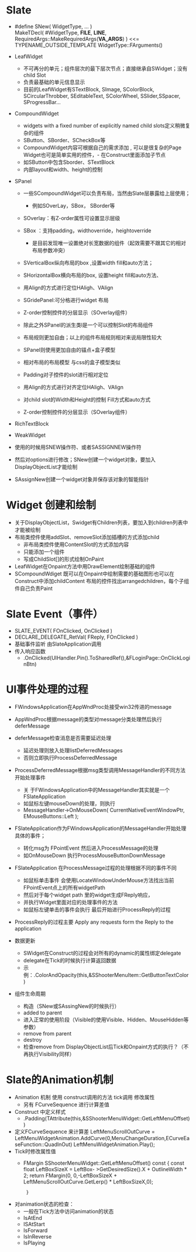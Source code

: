 # Slate
- #define SNew( WidgetType, ... ) \
	MakeTDecl<WidgetType>( #WidgetType, __FILE__, __LINE__, RequiredArgs::MakeRequiredArgs(__VA_ARGS__) ) <<= TYPENAME_OUTSIDE_TEMPLATE WidgetType::FArguments()

- LeafWidget
  - 不可再分的单元；组件层次的最下层次节点；直接继承自SWidget；没有child Slot
  - 负责最基础的单元信息显示
  - 目前的LeafWidget有STextBlock, SImage, SColorBlock, SCircularThrobber, SEditableText,    SColorWheel, SSlider,SSpacer, SProgressBar...

- CompoundWidget
  - widgets with a fixed number of explicitly named child slots定义稍微复杂的组件
  - SButton、SBorder、SCheckBox等
  - CompoundWidget内容可根据自己的需求添加  , 可以是很复杂的Page Widget也可是简单实用的控件，- 在Construct里面添加子节点
  - 如SButton中包含Sborder、STextBlock
  - 内部layout和width、height的控制

- SPanel
  - 一些SCompoundWidget可以负责布局，当然由Slate层暴露给上层使用；
    - 例如SOverLay，SBox， SBorder等
  - SOverlay：有Z-order属性可设置显示层级
  - SBox ：支持padding，widthoverride，heightoverride
    - 是目前发现唯一设置绝对长宽数据的组件（起效需要不跟其它的相对布局参数冲突）

  - SVerticalBox纵向布局的box ,设置width fill和auto方法；
  - SHorizontalBox横向布局的box, 设置height fill和auto方法、
  - 用Align的方式进行定位HAligh、VAlign

  - SGridePanel:可分格进行widget 布局
  - Z-order控制控件的分层显示（SOverlay组件）

  -  除此之外SPanel的派生类l是一个可以控制Slot的布局组件
    - 布局规则更加自由；以上的组件布局规则相对来说局限性较大
    - SPanel则使用更加自由的锚点+盒子模型
  - 相对布局的布局模型 与css的盒子模型类似
  - Padding对子控件的slot进行相对定位
  - 用Align的方式进行对齐定位HAligh、VAlign
  - 对child slot的Width和Height的控制 Fill方式和auto方式
  - Z-order控制控件的分层显示（SOverlay组件）

- RichTextBlock
- WeakWidget

- 使用的时候用SNEW操作符、或者SASSIGNNEW操作符
- 然后对options进行修改；SNew创建一个widget对象，要加入DisplayObjectList才能绘制
- SAssignNew创建一个widget对象并保存该对象的智能指针


# Widget 创建和绘制
- 关于DisplayObjectList，Swidget有Children列表，要加入到children列表中才能被绘制
- 布局类控件使用addSlot、removeSlot添加插槽的方式添加child
  - 非布局类控件使用ContentSlot的方式添加内容
  - 只能添加一个组件
  - 写成ChildSlot[]的形式绘制OnPaint
- LeafWidget在Onpaint方法中用DrawElement绘制基础的组件
- SCompoundWdiget 既可以在Onpaint中绘制需要的基础图形也可以在Construct中添加childContent
布局的控件找出arrangedchildren，每个子组件自己负责Paint


# Slate Event（事件）
- SLATE_EVENT( FOnClicked, OnClicked )
- DECLARE_DELEGATE_RetVal( FReply, FOnClicked )
- 基础事件监听 由SlateApplication调用
- 传入响应函数
  - .OnClicked(UIHandler.Pin().ToSharedRef(),&FLoginPage::OnClickLoginBtn)


# UI事件处理的过程
  - FWindowsApplication在AppWndProc处接受win32传进的message
  - AppWndProc根据message的类型对message分类处理然后执行deferMessage

  - deferMessage检查消息是否需要延迟处理
    - 延迟处理则放入处理listDeferredMessages
    - 否则立即执行ProcessDeferredMessage

  - ProcessDeferredMessage根据msg类型调用MessageHandler的不同方法开始处理事件
    - 关  于FWindowsApplication中的MessageHandler其实就是一个FSlateApplication
    - 如鼠标左键mouseDown的处理，则执行
    - MessageHandler->OnMouseDown( CurrentNativeEventWindowPtr, EMouseButtons::Left );

  - FSlateApplication作为FWindowsApplication的MessageHandler开始处理具体的事件；
    - 转化msg为 FPointEvent 然后进入ProcessMessage的处理
    - 如OnMouseDown 执行ProcessMouseButtonDownMessage

  - FSlateApplication 在ProcessMessage过程的处理根据不同的事件不同
    - 如鼠标单击事件 会使用LocateWindowUnderMouse方法找出当前FPointEvent点上的所有widgetPath
    - 然后对于每个widget path 里的widget生成FReply响应，
    - 并执行Widget里面对应的处理事件的方法
    - 如鼠标左键单击的事件会执行 最后开始进行ProcessReply的过程

  - ProcessReply的过程主要 Apply any requests form the Reply to the application

- 数据更新
  - SWidget在Construct的过程会对所有的dynamic的属性绑定delegate
  - delegate在Tick的时候执行计算返回数据
  - 示例：.ColorAndOpacity(this,&SShooterMenuItem::GetButtonTextColor)

- 组件生命周期
  - 构造（SNew或SAssingNew的时候执行）
  - added to parent
  - 进入正常的使用阶段（Visible的使用Visible、Hidden、MouseHidden等参数）
  - remove from parent
  - destroy
  - 检查remove from DisplayObjectList后Tick和Onpaint方式的执行？（不再执行Visibility同样）

# Slate的Animation机制
- Animation 机制 使用 construct调用的方法 tick调用 修改属性
  - 另有 FCurveSequence 进行计算差值
- Construct 中定义样式
  - .Padding(TAttribute<FMargin>(this,&SShooterMenuWidget::GetLeftMenuOffset))  
- 定义FCurveSequence 来计算差
  LeftMenuScrollOutCurve = LeftMenuWidgetAnimation.AddCurve(0,MenuChangeDuration,ECurveEaseFunction::QuadInOut)
	LeftMenuWidgetAnimation.Play();
- Tick时修改属性值
  - FMargin SShooterMenuWidget::GetLeftMenuOffset() const
	   {
		      const float LeftBoxSizeX = LeftBox-	>GetDesiredSize().X + OutlineWidth * 2;
		      return FMargin(0, 0,-LeftBoxSizeX + 	LeftMenuScrollOutCurve.GetLerp() * 	LeftBoxSizeX,0);

	     }
- 对animation状态的检查：
  - 一般在Tick方法中访问animation的状态
  - IsAtEnd
  - ISAtStart
  - IsForward
  - IsInReverse
  - IsPlaying
